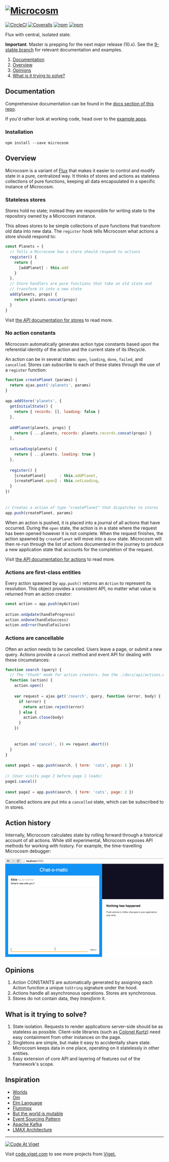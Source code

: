 # [![Microcosm](http://code.viget.com/microcosm/images/microcosm.svg)](http://code.viget.com/microcosm/)

[![CircleCI](https://img.shields.io/circleci/project/vigetlabs/microcosm.svg?maxAge=2592000)](https://circleci.com/gh/vigetlabs/microcosm)
[![Coveralls](https://img.shields.io/coveralls/vigetlabs/microcosm.svg?maxAge=2592000)](https://coveralls.io/github/vigetlabs/microcosm)
[![npm](https://img.shields.io/npm/v/microcosm.svg?maxAge=2592000)](https://www.npmjs.com/package/microcosm)
[![npm](https://img.shields.io/npm/dm/microcosm.svg?maxAge=2592000)](https://www.npmjs.com/package/microcosm)

Flux with central, isolated state.

**Important**. Master is prepping for the next major release
(10.x). See the
[9-stable branch](https://github.com/vigetlabs/microcosm/tree/9-stable)
for relevant documentation and examples.

1. [Documentation](#documentation)
2. [Overview](#overview)
3. [Opinions](#opinions)
4. [What is it trying to solve?](#what-is-it-trying-to-solve)

## Documentation

Comprehensive documentation can be found in the [docs section of this repo](docs).

If you'd rather look at working code, head over to the [example apps](examples).

### Installation
```
npm install --save microcosm
```

## Overview

Microcosm is a variant of [Flux](https://facebook.github.io/flux/)
that makes it easier to control and modify state in a pure,
centralized way. It thinks of stores and actions as stateless
collections of pure functions, keeping all data encapsulated in a
specific instance of Microcosm.

### Stateless stores

Stores hold no state; instead they are responsible for writing state
to the repository owned by a Microcosm instance.

This allows stores to be simple collections of pure functions that
transform old data into new data. The `register` hook tells Microcosm
what actions a store should respond to:

```javascript
const Planets = {
  // Tells a Microcosm how a store should respond to actions
  register() {
    return {
      [addPlanet] : this.add
    }
  },
  // Store handlers are pure functions that take an old state and
  // transform it into a new state
  add(planets, props) {
    return planets.concat(props)
  }
}
```

Visit [the API documentation for stores](./docs/api/stores.md) to
read more.

### No action constants

Microcosm automatically generates action type constants based upon the
referential identity of the action and the current state of its
lifecycle.

An action can be in several states: `open`, `loading`, `done`,
`failed`, and `cancelled`. Stores can subscribe to each of these
states through the use of a `register` function:

```javascript
function createPlanet (params) {
  return ajax.post('/planets', params)
}

app.addStore('planets', {
  getInitialState() {
    return { records: [], loading: false }
  },

  addPlanet(planets, props) {
    return { ...planets, records: planets.records.concat(props) }
  },

  setLoading(planets) {
    return { ...planets, loading: true }
  },

  register() {
    [createPlanet]      : this.addPlanet,
    [createPlanet.open] : this.setLoading,
  }
})


// Creates a action of type "createPlanet" that dispatches to stores
app.push(createPlanet, params)
```

When an action is pushed, it is placed into a journal of all actions
that have occurred. During the `open` state, the action is in a state
where the request has been opened however it is not complete. When the
request finishes, the action spawned by `createPlanet` will move into
a `done` state. Microcosm will then re-run through the list of actions
documented in the journey to produce a new application state that
accounts for the completion of the request.

Visit [the API documentation for actions](./docs/api/actions.md) to
read more.

### Actions are first-class entities

Every action spawned by `app.push()` returns an `Action` to represent
its resolution. This object provides a consistent API, no matter what
value is returned from an action creator:

```javascript
const action = app.push(myAction)

action.onUpdate(handleProgress)
action.onDone(handleSuccess)
action.onError(handleFailure)
```

### Actions are cancellable

Often an action needs to be cancelled. Users leave a page, or submit a
new query. Actions provide a `cancel` method and event API for dealing
with these circumstances:

```javascript
function search (query) {
  // The "thunk" mode for action creators. See the ./docs/api/actions.md
  function (action) {
    action.open()

    var request = ajax.get('/search', query, function (error, body) {
      if (error) {
        return action.reject(error)
      } else {
        action.close(body)
      }
    })


    action.on('cancel', () => request.abort())
  }
}

const page1 = app.push(search, { term: 'cats', page: 1 })

// (User visits page 2 before page 1 loads)
page1.cancel()

const page2 = app.push(search, { term: 'cats', page: 2 })
```

Cancelled actions are put into a `cancelled` state, which can be
subscribed to in stores.

## Action history

Internally, Microcosm calculates state by rolling forward through a historical account of all actions. While still experimental, Microcosm exposes API methods for working with history. For example, the time-travelling Microcosm debugger:

<a href="https://github.com/vigetlabs/microcosm-debugger" style="display: block">
  <img style="display: block; margin: 0 auto;" src="https://github.com/vigetlabs/microcosm-debugger/raw/master/docs/chat-debugger.gif" alt="Microcosm Debugger" width="600" />
</a>

## Opinions

1. Action CONSTANTS are automatically generated by assigning
   each Action function a unique `toString` signature under the hood.
2. Actions handle all asynchronous operations. Stores are
   synchronous.
3. Stores do not contain data, they _transform_ it.

## What is it trying to solve?

1. State isolation. Requests to render applications server-side should
   be as stateless as possible. Client-side libraries (such as
   [Colonel Kurtz](https://github.com/vigetlabs/colonel-kurtz)) need easy
   containment from other instances on the page.
2. Singletons are simple, but make it easy to accidentally share
   state. Microcosm keeps data in one place, operating on it
   statelessly in other entities.
3. Easy extension of core API and layering of features out of the
   framework's scope.

## Inspiration

- [Worlds](http://www.vpri.org/pdf/rn2008001_worlds.pdf)
- [Om](https://github.com/omcljs/om)
- [Elm Language](https://elm-lang.org)
- [Flummox](https://github.com/acdlite/flummox)
- [But the world is mutable](http://www.lispcast.com/the-world-is-mutable)
- [Event Sourcing Pattern](http://martinfowler.com/eaaDev/EventSourcing.html)
- [Apache Kafka](http://kafka.apache.org/)
- [LMAX Architecture](http://martinfowler.com/articles/lmax.html)

***

<a href="http://code.viget.com">
  <img src="http://code.viget.com/github-banner.png" alt="Code At Viget">
</a>

Visit [code.viget.com](http://code.viget.com) to see more projects from [Viget.](https://viget.com)
